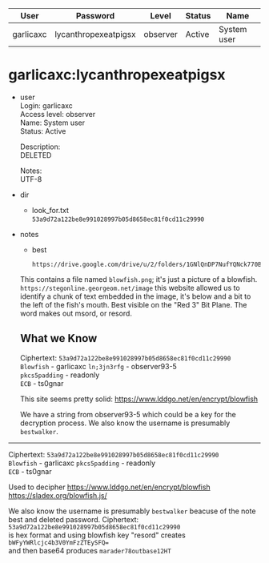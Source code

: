 | User         | Password                          | Level    | Status     | Name          |  
|--------------|-----------------------------------|----------|------------|---------------|    
| garlicaxc    | lycanthropexeatpigsx              | observer | Active     | System user   | 

# garlicaxc:lycanthropexeatpigsx

* user<br>
  Login: garlicaxc<br>
  Access level: observer<br>
  Name: System user<br>
  Status: Active<br>

  Description:<br>
  DELETED<br>

  Notes:<br>
  UTF-8<br>

* dir<br>
  * look_for.txt<br>
    `53a9d72a122be8e991028997b05d8658ec81f0cd11c29990`<br>
* notes
  * best<br>
      ```
      https://drive.google.com/drive/u/2/folders/1GNlQnDP7NufYQNck770BJ7phioGtTPb5
      ```
  This contains a file named `blowfish.png`; it's just a picture of a blowfish.<br>
  `https://stegonline.georgeom.net/image` this website allowed us to identify a chunk of text embedded in the image, it's below and a bit to the left of the fish's mouth. Best visible on the "Red 3" Bit Plane. The word makes out msord, or resord. 

  

  ## What we Know

  Ciphertext: `53a9d72a122be8e991028997b05d8658ec81f0cd11c29990`<br>
  `Blowfish`     - garlicaxc
  `ln;3jn3rfg`   - observer93-5<br>
  `pkcs5padding` - readonly<br>
  `ECB`          - ts0gnar<br>

  This site seems pretty solid: https://www.lddgo.net/en/encrypt/blowfish

  We have a string from observer93-5  which could be a key for the decryption process. We also know the username is presumably `bestwalker`.

---------

  Ciphertext: `53a9d72a122be8e991028997b05d8658ec81f0cd11c29990`<br>
  `Blowfish`     - garlicaxc
  `pkcs5padding` - readonly<br>
  `ECB`          - ts0gnar<br>

  Used to decipher
  https://www.lddgo.net/en/encrypt/blowfish
  https://sladex.org/blowfish.js/

  We also know the username is presumably `bestwalker` beacuse of the note best and deleted password.
  Ciphertext: `53a9d72a122be8e991028997b05d8658ec81f0cd11c29990`<br> is hex format and using blowfish key "resord" creates `bWFyYWRlcjc4b3V0YmFzZTEySFQ=`<br> and then base64 produces `marader78outbase12HT`<br>
  
  

